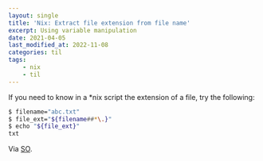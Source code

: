 ```yaml
---
layout: single
title: 'Nix: Extract file extension from file name'
excerpt: Using variable manipulation
date: 2021-04-05
last_modified_at: 2022-11-08
categories: til
tags:
    - nix
    - til
---
```


If you need to know in a \*nix script the extension of a file, try the following:

```bash
$ filename="abc.txt"
$ file_ext="${filename##*\.}"
$ echo "${file_ext}"
txt
```

Via [SO](https://web.archive.org/web/*/https://stackoverflow.com/questions/407184/how-to-check-the-extension-of-a-filename-in-a-bash-script/41879583#41879583).
